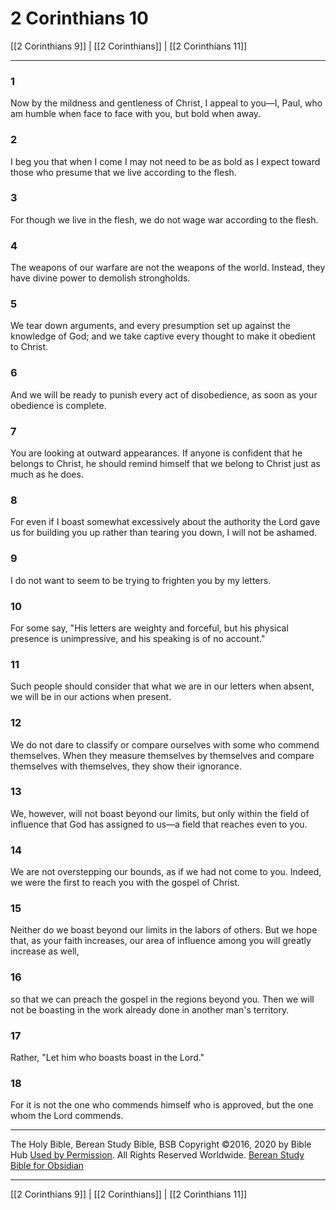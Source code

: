 # 2 Corinthians 10

[[2 Corinthians 9]] | [[2 Corinthians]] | [[2 Corinthians 11]]

---

### 1
Now by the mildness and gentleness of Christ, I appeal to you—I, Paul, who am humble when face to face with you, but bold when away.

### 2
I beg you that when I come I may not need to be as bold as I expect toward those who presume that we live according to the flesh.

### 3
For though we live in the flesh, we do not wage war according to the flesh.

### 4
The weapons of our warfare are not the weapons of the world. Instead, they have divine power to demolish strongholds.

### 5
We tear down arguments, and every presumption set up against the knowledge of God; and we take captive every thought to make it obedient to Christ.

### 6
And we will be ready to punish every act of disobedience, as soon as your obedience is complete.

### 7
You are looking at outward appearances. If anyone is confident that he belongs to Christ, he should remind himself that we belong to Christ just as much as he does.

### 8
For even if I boast somewhat excessively about the authority the Lord gave us for building you up rather than tearing you down, I will not be ashamed.

### 9
I do not want to seem to be trying to frighten you by my letters.

### 10
For some say, "His letters are weighty and forceful, but his physical presence is unimpressive, and his speaking is of no account."

### 11
Such people should consider that what we are in our letters when absent, we will be in our actions when present.

### 12
We do not dare to classify or compare ourselves with some who commend themselves. When they measure themselves by themselves and compare themselves with themselves, they show their ignorance.

### 13
We, however, will not boast beyond our limits, but only within the field of influence that God has assigned to us—a field that reaches even to you.

### 14
We are not overstepping our bounds, as if we had not come to you. Indeed, we were the first to reach you with the gospel of Christ.

### 15
Neither do we boast beyond our limits in the labors of others. But we hope that, as your faith increases, our area of influence among you will greatly increase as well,

### 16
so that we can preach the gospel in the regions beyond you. Then we will not be boasting in the work already done in another man's territory.

### 17
Rather, "Let him who boasts boast in the Lord."

### 18
For it is not the one who commends himself who is approved, but the one whom the Lord commends.

---

The Holy Bible, Berean Study Bible, BSB
Copyright ©2016, 2020 by Bible Hub
[Used by Permission](https://berean.bible/terms.htm). All Rights Reserved Worldwide.
[Berean Study Bible for Obsidian](https://github.com/gapmiss/berean-study-bible-for-obsidian)

---

[[2 Corinthians 9]] | [[2 Corinthians]] | [[2 Corinthians 11]]


